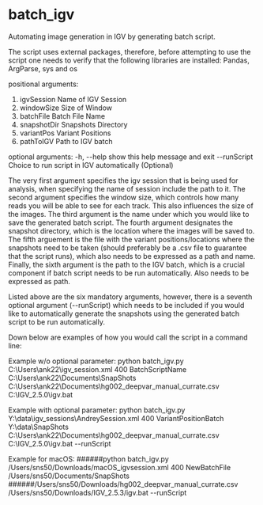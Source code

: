 # batch_igv
Automating image generation in IGV by generating batch script.

The script uses external packages, therefore, before attempting to use the script one needs to verify that the following libraries are installed: Pandas, ArgParse, sys and os

positional arguments:
  1. igvSession   Name of IGV Session
  2. windowSize   Size of Window
  3. batchFile    Batch File Name
  4. snapshotDir  Snapshots Directory
  5. variantPos   Variant Positions
  6. pathToIGV    Path to IGV batch

optional arguments:
  -h, --help   show this help message and exit
  --runScript  Choice to run script in IGV automatically (Optional)

The very first argument specifies the igv session that is being used for analysis, when specifying the name of session include the path to it.
The second argument specifies the window size, which controls how many reads you will be able to see for each track. This also influences the size of the images.
The third argument is the name under which you would like to save the generated batch script.
The fourth argument designates the snapshot directory, which is the location where the images will be saved to.
The fifth arguement is the file with the variant positions/locations where the snapshots need to be taken (should preferably be a .csv file to guarantee that the script runs),
which also needs to be expressed as a path and name.
Finally, the sixth argument is the path to the IGV batch, which is a crucial component if batch script needs to be run automatically. Also needs to be expressed as path.

Listed above are the six mandatory arguments, however, there is a seventh optional argument (--runScript) which needs to be included if you would like to automatically generate 
the snapshots using the generated batch script to be run automatically.

Down below are examples of how you would call the script in a command line:

Example w/o optional parameter: 
python batch_igv.py C:\Users\ank22\igv_session.xml 400 BatchScriptName C:\Users\ank22\Documents\SnapShots C:\Users\ank22\Documents\hg002_deepvar_manual_currate.csv C:\IGV_2.5.0\igv.bat 

Example with optional parameter: 
python batch_igv.py Y:\data\igv_sessions\AndreySession.xml 400 VariantPositionBatch Y:\data\SnapShots C:\Users\ank22\Documents\hg002_deepvar_manual_currate.csv C:\IGV_2.5.0\igv.bat --runScript

Example for macOS:
######python batch_igv.py /Users/sns50/Downloads/macOS_igvsession.xml 400 NewBatchFile /Users/sns50/Documents/SnapShots ######/Users/sns50/Downloads/hg002_deepvar_manual_currate.csv /Users/sns50/Downloads/IGV_2.5.3/igv.bat --runScript
